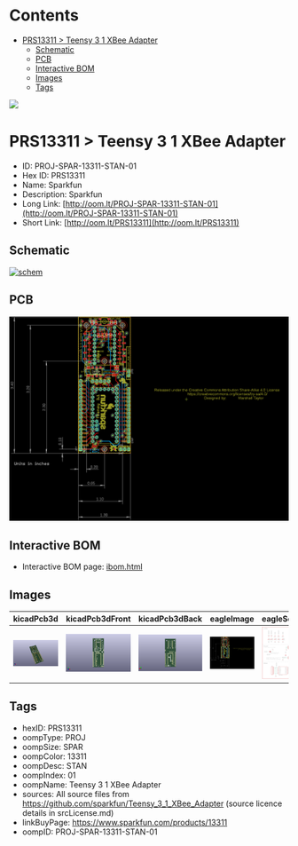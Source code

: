 



Contents
========

* [PRS13311 > Teensy 3 1 XBee Adapter](#prs13311--teensy-3-1-xbee-adapter)
	* [Schematic](#schematic)
	* [PCB](#pcb)
	* [Interactive BOM](#interactive-bom)
	* [Images](#images)
	* [Tags](#tags)
  
![][im]
# PRS13311 > Teensy 3 1 XBee Adapter

- ID: PROJ-SPAR-13311-STAN-01
- Hex ID: PRS13311
- Name: Sparkfun
- Description: Sparkfun
- Long Link: [http://oom.lt/PROJ-SPAR-13311-STAN-01](http://oom.lt/PROJ-SPAR-13311-STAN-01)
- Short Link: [http://oom.lt/PRS13311](http://oom.lt/PRS13311)

## Schematic
  
[![schem](eagleSchemImage.png)](eagleSchemImage.png)
## PCB
  
[![pcb](eagleImage.png)](eagleImage.png)
## Interactive BOM

- Interactive BOM page: [ibom.html](https://htmlpreview.github.io/?https://github.com/oomlout/oomlout_OOMP_projects/blob/main/PROJ-SPAR-13311-STAN-01/kicad/bom/ibom.html)

## Images
  
  

|kicadPcb3d|kicadPcb3dFront|kicadPcb3dBack|eagleImage|eagleSchemImage|
| :---: | :---: | :---: | :---: | :---: |
|[![kicadPcb3d](kicadPcb3d_140.png)](kicadPcb3d.png)|[![kicadPcb3dFront](kicadPcb3dFront_140.png)](kicadPcb3dFront.png)|[![kicadPcb3dBack](kicadPcb3dBack_140.png)](kicadPcb3dBack.png)|[![eagleImage](eagleImage_140.png)](eagleImage.png)|[![eagleSchemImage](eagleSchemImage_140.png)](eagleSchemImage.png)|

## Tags

- hexID: PRS13311
- oompType: PROJ
- oompSize: SPAR
- oompColor: 13311
- oompDesc: STAN
- oompIndex: 01
- oompName: Teensy 3 1 XBee Adapter
- sources: All source files from https://github.com/sparkfun/Teensy_3_1_XBee_Adapter (source licence details in srcLicense.md)
- linkBuyPage: https://www.sparkfun.com/products/13311
- oompID: PROJ-SPAR-13311-STAN-01



[im]: kicadPcb3d_450.png
